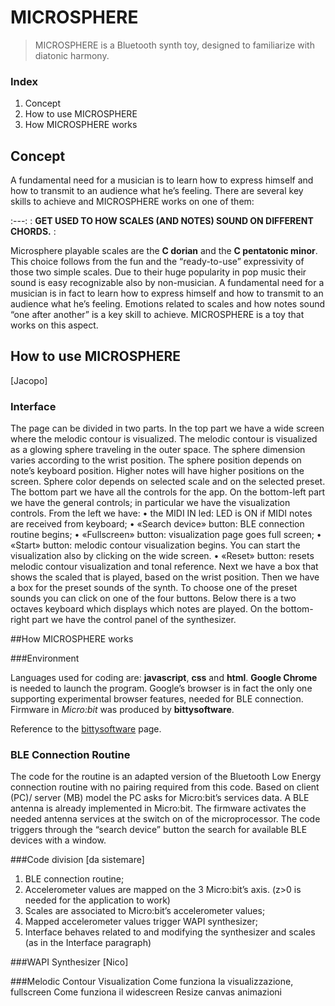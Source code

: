 # MICROSPHERE
> MICROSPHERE is a Bluetooth synth toy, designed to familiarize with diatonic harmony.

### Index
1.	Concept
2.	How to use MICROSPHERE
3.	How MICROSPHERE works

## Concept
A fundamental need for a musician is to learn how to express himself and how to transmit to an audience what he’s feeling. There are several key skills to achieve and MICROSPHERE works on one of them:

:---:
: **GET USED TO HOW SCALES (AND NOTES) SOUND ON DIFFERENT CHORDS.** :

Microsphere playable scales are the **C dorian** and the **C pentatonic minor**. This choice follows from the fun and the “ready-to-use” expressivity of those two simple scales. Due to their huge popularity in pop music their sound is easy recognizable also by non-musician. 
A fundamental need for a musician is in fact to learn how to express himself and how to transmit to an audience what he’s feeling. Emotions related to scales and how notes sound “one after another” is a key skill to achieve. MICROSPHERE is a toy that works on this aspect.

## How to use MICROSPHERE

[Jacopo]

### Interface   
The page can be divided in two parts. In the top part we have a wide screen where the melodic contour is visualized. 
The melodic contour is visualized as a glowing sphere traveling in the outer space. The sphere dimension varies according to the wrist position. The sphere position depends on note’s keyboard position. Higher notes will have higher positions on the screen. Sphere color depends on selected scale and on the selected preset.
The bottom part we have all the controls for the app. On the bottom-left part we have the general controls; in particular we have the visualization controls.
From the left we have:
•	the MIDI IN led: LED is ON if MIDI notes are received from keyboard;
•	«Search device» button: BLE connection routine begins;
•	«Fullscreen» button: visualization page goes full screen;
•	«Start» button: melodic contour visualization begins. You can start the visualization also by clicking on the wide screen.
•	«Reset» button: resets melodic contour visualization and tonal reference.
Next we have a box that shows the scaled that is played, based on the wrist position. Then we have a box for the preset sounds of the synth. To choose one of the preset sounds you can click on one of the four buttons. 
Below there is a two octaves keyboard which displays which notes are played.
On the bottom-right part we have the control panel of the synthesizer.

##How MICROSPHERE works

###Environment

Languages used for coding are: **javascript**, **css** and **html**. 
**Google Chrome** is needed to launch the program. Google’s browser is in fact the only one supporting experimental browser features, needed for BLE connection. Firmware in *Micro:bit* was produced by **bittysoftware**.

Reference to the [bittysoftware](https://drive.google.com/uc?id=0B2Ud_NaMFsQSdm1BMVMtN3F4a3c&export=download) page.

### BLE Connection Routine
The code for the routine is an adapted version of the Bluetooth Low Energy connection routine with no pairing required from this code. Based on client (PC)/ server (MB) model the PC asks for Micro:bit’s services data. A BLE antenna is already implemented in Micro:bit. The firmware activates the needed antenna services at the switch on of the microprocessor. The code triggers through the “search device” button the search for available BLE devices with a window.

###Code division
[da sistemare]
1.	BLE connection routine;
2.	Accelerometer values are mapped on the 3 Micro:bit’s axis. (z>0 is needed for the application to work)
3.	Scales are associated to Micro:bit’s accelerometer values;
4.	Mapped accelerometer values trigger WAPI synthesizer;
5.	Interface behaves related to and modifying the synthesizer and scales (as in the Interface paragraph) 

###WAPI Synthesizer
[Nico]

###Melodic Contour Visualization
Come funziona la visualizzazione, fullscreen
Come funziona il widescreen
Resize canvas
animazioni
